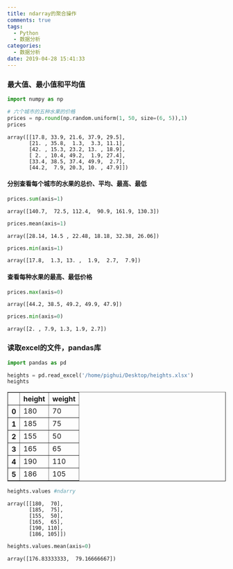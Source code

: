 ```yaml
---
title: ndarray的聚合操作
comments: true
tags:
  - Python
  - 数据分析
categories:
  - 数据分析
date: 2019-04-28 15:41:33
---
```



### 最大值、最小值和平均值

```python
import numpy as np
```

```python
# 六个城市的五种水果的价格
prices = np.round(np.random.uniform(1, 50, size=(6, 5)),1)
prices
```

<!--more-->

```
array([[17.8, 33.9, 21.6, 37.9, 29.5],
       [21. , 35.8,  1.3,  3.3, 11.1],
       [42. , 15.3, 23.2, 13. , 18.9],
       [ 2. , 10.4, 49.2,  1.9, 27.4],
       [33.4, 38.5, 37.4, 49.9,  2.7],
       [44.2,  7.9, 20.3, 10. , 47.9]])
```



#### 分别查看每个城市的水果的总价、平均、最高、最低

```python
prices.sum(axis=1)
```



```
array([140.7,  72.5, 112.4,  90.9, 161.9, 130.3])
```



```python
prices.mean(axis=1)
```



```
array([28.14, 14.5 , 22.48, 18.18, 32.38, 26.06])
```



```python
prices.min(axis=1)
```



```
array([17.8,  1.3, 13. ,  1.9,  2.7,  7.9])
```



#### 查看每种水果的最高、最低价格

```python
prices.max(axis=0)
```



```
array([44.2, 38.5, 49.2, 49.9, 47.9])
```



```python
prices.min(axis=0)
```



```
array([2. , 7.9, 1.3, 1.9, 2.7])
```



### 读取excel的文件，pandas库

```python
import pandas as pd
```

```python
heights = pd.read_excel('/home/pighui/Desktop/heights.xlsx')
heights
```



<div>
<style scoped>
    .dataframe tbody tr th:only-of-type {
        vertical-align: middle;
    }
    .dataframe tbody tr th {
    vertical-align: top;
}
    .dataframe thead th {
    text-align: right;
}
    </style>
    <table border="1" class="dataframe">
  <thead>
    <tr style="text-align: right;">
      <th></th>
      <th>height</th>
      <th>weight</th>
    </tr>
  </thead>
  <tbody>
    <tr>
      <th>0</th>
      <td>180</td>
      <td>70</td>
    </tr>
    <tr>
      <th>1</th>
      <td>185</td>
      <td>75</td>
    </tr>
    <tr>
      <th>2</th>
      <td>155</td>
      <td>50</td>
    </tr>
    <tr>
      <th>3</th>
      <td>165</td>
      <td>65</td>
    </tr>
    <tr>
      <th>4</th>
      <td>190</td>
      <td>110</td>
    </tr>
    <tr>
      <th>5</th>
      <td>186</td>
      <td>105</td>
    </tr>
  </tbody>
</table>
    </div>



```python
heights.values #ndarry
```



```
array([[180,  70],
       [185,  75],
       [155,  50],
       [165,  65],
       [190, 110],
       [186, 105]])
```



```python
heights.values.mean(axis=0)
```



```
array([176.83333333,  79.16666667])
```
